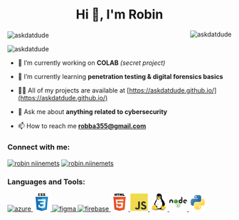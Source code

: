 <h1 align="center">Hi 👋, I'm Robin</h1>

<p><img align="right" src="https://github-readme-stats.vercel.app/api/top-langs?username=askdatdude&show_icons=true&locale=en&layout=compact" alt="askdatdude" /></p>

<p><img align="center" src="https://github-readme-streak-stats.herokuapp.com/?user=askdatdude&" alt="askdatdude" /></p>

<p align="left"> <img src="https://komarev.com/ghpvc/?username=askdatdude&label=Profile%20views&color=0e75b6&style=flat" alt="askdatdude" /> </p>

- 🔭 I’m currently working on **COLAB** *(secret project)*

- 🌱 I’m currently learning **penetration testing & digital forensics basics**

- 👨‍💻 All of my projects are available at [https://askdatdude.github.io/](https://askdatdude.github.io/)

- 💬 Ask me about **anything related to cybersecurity**

- 📫 How to reach me **robba355@gmail.com**

<h3 align="left">Connect with me:</h3>
<p align="left">
<a href="https://linkedin.com/in/robin-niinemets-496194185/" target="blank"><img align="center" src="https://raw.githubusercontent.com/rahuldkjain/github-profile-readme-generator/master/src/images/icons/Social/linked-in-alt.svg" alt="robin niinemets" height="30" width="40" /></a>
<a href="https://instagram.com/robin.niinemets" target="blank"><img align="center" src="https://raw.githubusercontent.com/rahuldkjain/github-profile-readme-generator/master/src/images/icons/Social/instagram.svg" alt="robin.niinemets" height="30" width="40" /></a>
</p>

<h3 align="left">Languages and Tools:</h3>
<p align="left"> <a href="https://azure.microsoft.com/en-in/" target="_blank" rel="noreferrer"> <img src="https://www.vectorlogo.zone/logos/microsoft_azure/microsoft_azure-icon.svg" alt="azure" width="40" height="40"/> </a>  <a href="https://www.w3schools.com/css/" target="_blank" rel="noreferrer"> <img src="https://raw.githubusercontent.com/devicons/devicon/master/icons/css3/css3-original-wordmark.svg" alt="css3" width="40" height="40"/> </a> <a href="https://www.figma.com/" target="_blank" rel="noreferrer"> <img src="https://www.vectorlogo.zone/logos/figma/figma-icon.svg" alt="figma" width="40" height="40"/> </a> <a href="https://firebase.google.com/" target="_blank" rel="noreferrer"> <img src="https://www.vectorlogo.zone/logos/firebase/firebase-icon.svg" alt="firebase" width="40" height="40"/> </a> <a href="https://www.w3.org/html/" target="_blank" rel="noreferrer"> <img src="https://raw.githubusercontent.com/devicons/devicon/master/icons/html5/html5-original-wordmark.svg" alt="html5" width="40" height="40"/> </a> <a href="https://developer.mozilla.org/en-US/docs/Web/JavaScript" target="_blank" rel="noreferrer"> <img src="https://raw.githubusercontent.com/devicons/devicon/master/icons/javascript/javascript-original.svg" alt="javascript" width="40" height="40"/> </a> <a href="https://www.linux.org/" target="_blank" rel="noreferrer"> <img src="https://raw.githubusercontent.com/devicons/devicon/master/icons/linux/linux-original.svg" alt="linux" width="40" height="40"/> </a> <a href="https://nodejs.org" target="_blank" rel="noreferrer"> <img src="https://raw.githubusercontent.com/devicons/devicon/master/icons/nodejs/nodejs-original-wordmark.svg" alt="nodejs" width="40" height="40"/> </a> <a href="https://www.python.org" target="_blank" rel="noreferrer"> <img src="https://raw.githubusercontent.com/devicons/devicon/master/icons/python/python-original.svg" alt="python" width="40" height="40"/> </a> </p>


